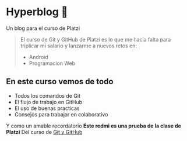# Hyperblog 💚
Un blog para el curso de Platzi
> El curso de Git y GitHub de Platzi es lo que me hacia falta para triplicar mi salario y lanzarme a nuevos retos en:
> - Android
> - Programacion Web

## En este curso vemos de todo
* Todos los comandos de Git 
* El flujo de trabajo en GitHub
* El uso de buenas practicas
* Consejos para trabajar en colaborativo

Y como un amable recordatorio **Este redmi es una prueba de la clase de Platzi** Del curso de [Git y GitHub](https://platzi.com/cursos/git-github/) 
